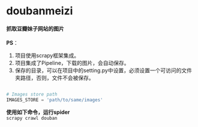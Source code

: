 # doubanmeizi
#### 抓取豆瓣妹子网站的图片

**PS**：  
1. 项目使用scrapy框架集成。  
2. 项目集成了Pipeline，下载的图片，会自动保存。  
3. 保存的目录，可以在项目中的setting.py中设置，必须设置一个可访问的文件夹路径，否则，文件不会被保存。  

```python

# Images store path
IMAGES_STORE = 'path/to/same/images'

```   

**使用如下命令，运行spider**  
`scrapy crawl douban`  
